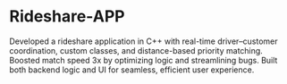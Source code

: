# Rideshare-APP
Developed a rideshare application in C++ with real-time driver–customer coordination, custom classes, and distance-based priority matching. Boosted match speed 3x by optimizing logic and streamlining bugs. Built both backend logic and UI for seamless, efficient user experience.
